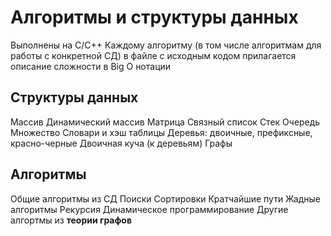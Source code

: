 # Алгоритмы и структуры данных

Выполнены на C/C++
Каждому алгоритму (в том числе алгоритмам для работы с конкретной СД) в файле с исходным кодом прилагается описание сложности в Big O нотации

## Структуры данных
Массив
Динамический массив
Матрица
Связный список
Стек
Очередь
Множество
Словари и хэш таблицы
Деревья: двоичные, префиксные, красно-черные
Двоичная куча (к деревьям)
Графы

## Алгоритмы
Общие алгоритмы из СД
Поиски
Сортировки
Кратчайшие пути
Жадные алгоритмы
Рекурсия
Динамическое программирование
Другие алгортмы из **теории графов**
